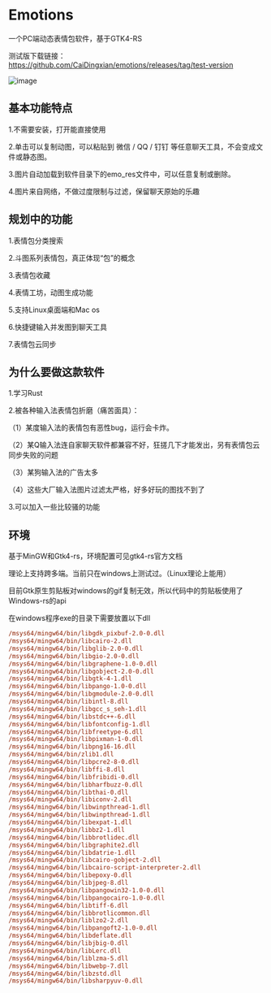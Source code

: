 # Emotions

一个PC端动态表情包软件，基于GTK4-RS 

测试版下载链接： https://github.com/CaiDingxian/emotions/releases/tag/test-version

![image](https://github.com/CaiDingxian/emotions/assets/37413956/6db492ef-450a-4830-801f-4342f0620604)


## 基本功能特点

1.不需要安装，打开能直接使用

2.单击可以复制动图，可以粘贴到 微信 / QQ / 钉钉 等任意聊天工具，不会变成文件或静态图。

3.图片自动加载到软件目录下的emo_res文件中，可以任意复制或删除。

4.图片来自网络，不做过度限制与过滤，保留聊天原始的乐趣

## 规划中的功能

1.表情包分类搜索

2.斗图系列表情包，真正体现“包”的概念

3.表情包收藏

4.表情工坊，动图生成功能

5.支持Linux桌面端和Mac os

6.快捷键输入并发图到聊天工具

7.表情包云同步

## 为什么要做这款软件

1.学习Rust

2.被各种输入法表情包折磨（痛苦面具）：

（1）某度输入法的表情包有恶性bug，运行会卡炸。

（2）某Q输入法连自家聊天软件都兼容不好，狂搓几下才能发出，另有表情包云同步失败的问题

（3）某狗输入法的广告太多

（4）这些大厂输入法图片过滤太严格，好多好玩的图找不到了


3.可以加入一些比较骚的功能


## 环境

基于MinGW和Gtk4-rs，环境配置可见gtk4-rs官方文档

理论上支持跨多端。当前只在windows上测试过。（Linux理论上能用）

目前Gtk原生剪贴板对windows的gif复制无效，所以代码中的剪贴板使用了Windows-rs的api

在windows程序exe的目录下需要放置以下dll

```ps
/msys64/mingw64/bin/libgdk_pixbuf-2.0-0.dll            
/msys64/mingw64/bin/libcairo-2.dll                     
/msys64/mingw64/bin/libglib-2.0-0.dll                  
/msys64/mingw64/bin/libgio-2.0-0.dll                   
/msys64/mingw64/bin/libgraphene-1.0-0.dll              
/msys64/mingw64/bin/libgobject-2.0-0.dll               
/msys64/mingw64/bin/libgtk-4-1.dll                     
/msys64/mingw64/bin/libpango-1.0-0.dll                 
/msys64/mingw64/bin/libgmodule-2.0-0.dll               
/msys64/mingw64/bin/libintl-8.dll                      
/msys64/mingw64/bin/libgcc_s_seh-1.dll                 
/msys64/mingw64/bin/libstdc++-6.dll                    
/msys64/mingw64/bin/libfontconfig-1.dll                
/msys64/mingw64/bin/libfreetype-6.dll                  
/msys64/mingw64/bin/libpixman-1-0.dll                  
/msys64/mingw64/bin/libpng16-16.dll                    
/msys64/mingw64/bin/zlib1.dll                          
/msys64/mingw64/bin/libpcre2-8-0.dll                   
/msys64/mingw64/bin/libffi-8.dll                       
/msys64/mingw64/bin/libfribidi-0.dll                   
/msys64/mingw64/bin/libharfbuzz-0.dll                  
/msys64/mingw64/bin/libthai-0.dll                      
/msys64/mingw64/bin/libiconv-2.dll                     
/msys64/mingw64/bin/libwinpthread-1.dll                
/msys64/mingw64/bin/libwinpthread-1.dll                
/msys64/mingw64/bin/libexpat-1.dll                     
/msys64/mingw64/bin/libbz2-1.dll                       
/msys64/mingw64/bin/libbrotlidec.dll                   
/msys64/mingw64/bin/libgraphite2.dll                   
/msys64/mingw64/bin/libdatrie-1.dll                    
/msys64/mingw64/bin/libcairo-gobject-2.dll             
/msys64/mingw64/bin/libcairo-script-interpreter-2.dll  
/msys64/mingw64/bin/libepoxy-0.dll                     
/msys64/mingw64/bin/libjpeg-8.dll                      
/msys64/mingw64/bin/libpangowin32-1.0-0.dll            
/msys64/mingw64/bin/libpangocairo-1.0-0.dll            
/msys64/mingw64/bin/libtiff-6.dll                      
/msys64/mingw64/bin/libbrotlicommon.dll                
/msys64/mingw64/bin/liblzo2-2.dll                      
/msys64/mingw64/bin/libpangoft2-1.0-0.dll              
/msys64/mingw64/bin/libdeflate.dll                     
/msys64/mingw64/bin/libjbig-0.dll                      
/msys64/mingw64/bin/libLerc.dll                        
/msys64/mingw64/bin/liblzma-5.dll                      
/msys64/mingw64/bin/libwebp-7.dll                      
/msys64/mingw64/bin/libzstd.dll                        
/msys64/mingw64/bin/libsharpyuv-0.dll                  
```
